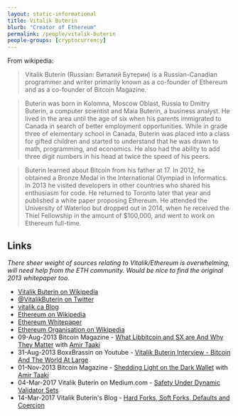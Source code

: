 ```yaml
---
layout: static-informational
title: Vitalik Buterin
blurb: "Creator of Ethereum"
permalink: /people/vitalik-buterin
people-groups: [cryptocurrency]
---
```


From wikipedia:

> Vitalik Buterin (Russian: Виталий Бутерин) is a Russian-Canadian programmer and writer primarily known as a co-founder of Ethereum and as a co-founder of Bitcoin Magazine.

> Buterin was born in Kolomna, Moscow Oblast, Russia to Dmitry Buterin, a computer scientist and Maia Buterin, a business analyst. He lived in the area until the age of six when his parents immigrated to Canada in search of better employment opportunities. While in grade three of elementary school in Canada, Buterin was placed into a class for gifted children and started to understand that he was drawn to math, programming, and economics. He also had the ability to add three digit numbers in his head at twice the speed of his peers.

> Buterin learned about Bitcoin from his father at 17. In 2012, he obtained a Bronze Medal in the International Olympiad in Informatics. In 2013 he visited developers in other countries who shared his enthusiasm for code. He returned to Toronto later that year and published a white paper proposing Ethereum. He attended the University of Waterloo but dropped out in 2014, when he received the Thiel Fellowship in the amount of $100,000, and went to work on Ethereum full-time.

## Links

*There sheer weight of sources relating to Vitalik/Ethereum is overwhelming, will need help from the ETH community. Would be nice to find the original 2013 whitepaper too.*

* [Vitalik Buterin on Wikipedia](https://en.wikipedia.org/wiki/Vitalik_Buterin)
* [@VitalikButerin on Twitter](https://twitter.com/VitalikButerin)
* [vitalik.ca Blog](http://vitalik.ca/)
* [Ethereum on Wikipedia](https://en.wikipedia.org/wiki/Ethereum)
* [Ethereum Whitepaper](https://github.com/ethereum/wiki/wiki/White-Paper)
* [Ethereum Organisation on Wikipedia](https://github.com/ethereum)
* 09-Aug-2013 Bitcoin Magazine - [What Libbitcoin and SX are And Why They Matter](https://bitcoinmagazine.com/articles/what-libbitcoin-and-sx-are-and-why-they-matter-1376064919/) with [Amir Taaki](/people/amir-taaki)
* 31-Aug-2013 BoxxBrassin on Youtube - [Vitalik Buterin Interview - Bitcoin And The World At Large](https://www.youtube.com/watch?v=4oZs6RpLuak)
* 01-Nov-2013 Bitcoin Magazine - [Shedding Light on the Dark Wallet](https://bitcoinmagazine.com/articles/shedding-light-on-the-dark-wallet-1383357523/) with [Amir Taaki](/people/amir-taaki)
* 04-Mar-2017 Vitalik Buterin on Medium.com - [Safety Under Dynamic Validator Sets](https://medium.com/@VitalikButerin/safety-under-dynamic-validator-sets-ef0c3bbdf9f6)
* 14-Mar-2017 Vitalik Buterin's Blog - [Hard Forks, Soft Forks, Defaults and Coercion](http://vitalik.ca/general/2017/03/14/forks_and_markets.html)
